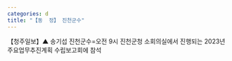 ```yaml
---
categories: d
title: "【동  정】 진천군수"
---
```

【청주일보】▲ 송기섭 진천군수=오전 9시 진천군청 소회의실에서 진행되는 2023년 주요업무추진계획 수립보고회에 참석